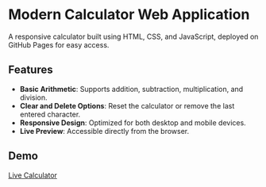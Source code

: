 # Modern Calculator Web Application

A responsive calculator built using HTML, CSS, and JavaScript, deployed on GitHub Pages for easy access.

## Features

- **Basic Arithmetic**: Supports addition, subtraction, multiplication, and division.
- **Clear and Delete Options**: Reset the calculator or remove the last entered character.
- **Responsive Design**: Optimized for both desktop and mobile devices.
- **Live Preview**: Accessible directly from the browser.

## Demo

[Live Calculator](https://nihanthbhargav.github.io/Modern-Calculator/)  
